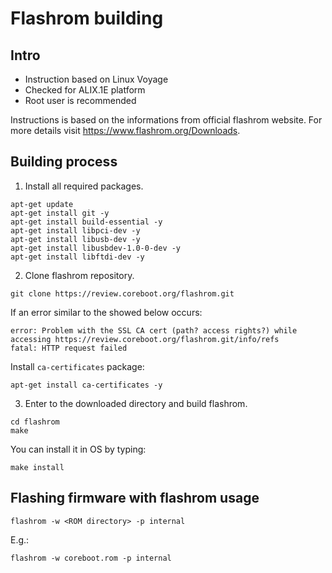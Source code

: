 Flashrom building
=================

Intro
-----
* Instruction based on Linux Voyage
* Checked for ALIX.1E platform
* Root user is recommended

Instructions is based on the informations from official flashrom website. For 
more details visit https://www.flashrom.org/Downloads. 

Building process
----------------

1. Install all required packages.

```
apt-get update
apt-get install git -y
apt-get install build-essential -y
apt-get install libpci-dev -y
apt-get install libusb-dev -y
apt-get install libusbdev-1.0-0-dev -y
apt-get install libftdi-dev -y
```

2. Clone flashrom repository.

```
git clone https://review.coreboot.org/flashrom.git
```

If an error similar to the showed below occurs:
```
error: Problem with the SSL CA cert (path? access rights?) while accessing https://review.coreboot.org/flashrom.git/info/refs
fatal: HTTP request failed
```
Install `ca-certificates` package:
```
apt-get install ca-certificates -y
```


3. Enter to the downloaded directory and build flashrom.

```
cd flashrom
make
```
You can install it in OS by typing:
```
make install
```

Flashing firmware with flashrom usage
-------------------------------------

```
flashrom -w <ROM directory> -p internal
```

E.g.:
```
flashrom -w coreboot.rom -p internal
```
